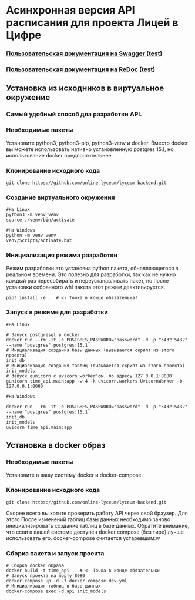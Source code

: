 # Асинхронная версия API расписания для проекта Лицей в Цифре
### [Пользовательская документация на Swagger (test)](https://dev.lava-land.ru/api/docs)
### [Пользовательская документация на ReDoc (test)](https://dev.lava-land.ru/api/redoc)

## Установка из исходников в виртуальное окружение
### Самый удобный способ дла разработки API.
### Необходимые пакеты
Установите python3, python3-pip, python3-venv и docker. 
Вместо docker вы можете использовать нативно установленную postgres 15.1, 
но использование docker предпочтительнее.

### Клонирование исходного кода
```shell
git clone https://github.com/online-lyceum/lyceum-backend.git
```
### Создание виртуального окружения
```shell
#На Linux
python3 -m venv venv
source ./venv/bin/activate
```
```shell
#На Windows
python -m venv venv
venv/Scripts/activate.bat
```
### Инициализация режима разработки
Режим разработки это установка python пакета, 
обновляющегося в реальном времени. Это полезно для разработки, так как
не нужно каждый раз пересобирать и переустанавливать пакет, но после
установки собранного whl пакета этот режим деактивируется. 
```shell
pip3 install -e .  # <- Точка в конце обязательна!
```

### Запуск в режиме для разработки
```shell
#На Linux

# Запуск postgresql в docker
docker run --rm -it -e POSTGRES_PASSWORD="password" -d -p "5432:5432" --name "postgres" postgres:15.1
# Инициализация создания базы данных (вызывается скрипт из этого проекта)
init_db
# Инициализация создания таблиц (вызывается скрипт из этого проекта)
init_models
# Запуск gunicorn с uvicorn worker'ом. по адресу 127.0.0.1:8080
gunicorn time_api.main:app -w 4 -k uvicorn.workers.UvicornWorker -b 127.0.0.1:8080 
```
```shell
#На Windows

docker run --rm -it -e POSTGRES_PASSWORD="password" -d -p "5432:5432" --name "postgres" postgres:15.1
init_db
init_models
uvicorn time_api.main:app
```

## Установка в docker образ

### Необходимые пакеты
Установите в вашу систему docker и docker-compose.

### Клонирование исходного кода
```shell
git clone https://github.com/online-lyceum/lyceum-backend.git
```
Скорее всего вы хотите проверить работу API через свой браузер. Для этого 
После изменений таблиц базы данных необходимо заново инициализировать создание
таблиц в базе данных.
Обратите внимание, что если в вашей системе доступен docker compose (без тире)
лучше использовать его. docker-compose считается устаревшим:w
### Сборка пакета и запуск проекта
```shell
# Сборка docker образа
docker build -t time_api .  # <- Точка в конце обязательна!
# Запуск проекта на порту 8080
docker-compose up -d -f docker-compose-dev.yml
# Инициализация таблиц в базе данных
docker-compose exec -d api init_models
```
